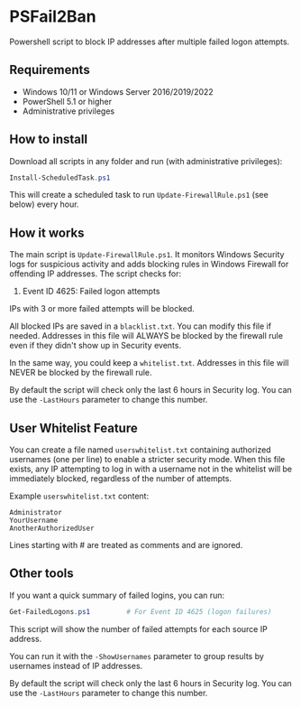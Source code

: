 # PSFail2Ban

Powershell script to block IP addresses after multiple failed logon attempts.

## Requirements

* Windows 10/11 or Windows Server 2016/2019/2022
* PowerShell 5.1 or higher
* Administrative privileges

## How to install

Download all scripts in any folder and run (with administrative privileges):

```powershell
Install-ScheduledTask.ps1
```

This will create a scheduled task to run `Update-FirewallRule.ps1` (see below) every hour.

## How it works

The main script is `Update-FirewallRule.ps1`. It monitors Windows Security logs for suspicious activity and adds blocking rules in Windows Firewall for offending IP addresses. The script checks for:

1. Event ID 4625: Failed logon attempts

IPs with 3 or more failed attempts will be blocked.

All blocked IPs are saved in a `blacklist.txt`. You can modify this file if needed. Addresses in this file will ALWAYS be blocked by the firewall rule even if they didn't show up in Security events.

In the same way, you could keep a `whitelist.txt`. Addresses in this file will NEVER be blocked by the firewall rule.

By default the script will check only the last 6 hours in Security log. You can use the `-LastHours` parameter to change this number.

## User Whitelist Feature

You can create a file named `userswhitelist.txt` containing authorized usernames (one per line) to enable a stricter security mode. When this file exists, any IP attempting to log in with a username not in the whitelist will be immediately blocked, regardless of the number of attempts.

Example `userswhitelist.txt` content:
```
Administrator
YourUsername
AnotherAuthorizedUser
```

Lines starting with # are treated as comments and are ignored.

## Other tools

If you want a quick summary of failed logins, you can run:

```powershell
Get-FailedLogons.ps1         # For Event ID 4625 (logon failures)
```

This script will show the number of failed attempts for each source IP address.

You can run it with the `-ShowUsernames` parameter to group results by usernames instead of IP addresses.

By default the script will check only the last 6 hours in Security log. You can use the `-LastHours` parameter to change this number.